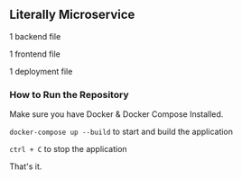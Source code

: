 ## Literally Microservice

1 backend file

1 frontend file

1 deployment file

### How to Run the Repository

Make sure you have Docker & Docker Compose Installed.

`docker-compose up --build` to start and build the application

`ctrl + C` to stop the application

That's it.